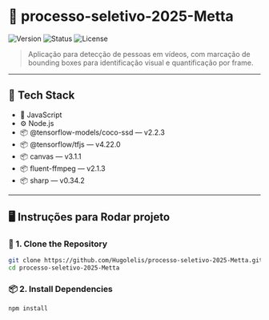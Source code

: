 # 🚀 processo-seletivo-2025-Metta

![Version](https://img.shields.io/badge/version-v1.0.0-blue.svg) ![Status](https://img.shields.io/badge/status-complete-brightgreen.svg) ![License](https://img.shields.io/badge/license-MIT-green.svg)


> Aplicação para detecção de pessoas em vídeos, com marcação de bounding boxes para identificação visual e quantificação por frame.

---

## 🧰 Tech Stack
- 📙 JavaScript
- ⚙️ Node.js 
- 📦 @tensorflow-models/coco-ssd — v2.2.3
- 📦 @tensorflow/tfjs — v4.22.0
- 📦 canvas — v3.1.1 
- 📦 fluent-ffmpeg — v2.1.3
- 📦 sharp — v0.34.2

---

## 🖥️ Instruções para Rodar projeto

### 🔧 1. Clone the Repository

```bash
git clone https://github.com/Hugolelis/processo-seletivo-2025-Metta.git
cd processo-seletivo-2025-Metta
```

### 📦 2. Install Dependencies

```bash
npm install
```

